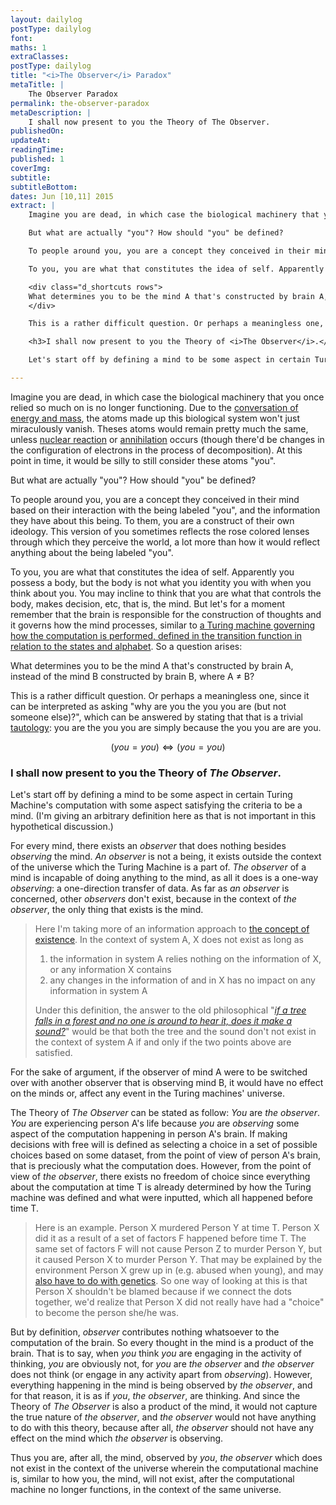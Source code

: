 ```yaml
---
layout: dailylog
postType: dailylog
font: 
maths: 1
extraClasses: 
postType: dailylog
title: "<i>The Observer</i> Paradox"
metaTitle: |
    The Observer Paradox
permalink: the-observer-paradox
metaDescription: |
    I shall now present to you the Theory of The Observer.
publishedOn: 
updateAt: 
readingTime: 
published: 1
coverImg: 
subtitle:
subtitleBottom:
dates: Jun [10,11] 2015
extract: |
    Imagine you are dead, in which case the biological machinery that you once relied so much on is no longer functioning. Due to the [conversation of energy and mass](en.wikipedia.org/wiki/Conservation_of_energy), the atoms made up this biological system won't just miraculously vanish. Theses atoms would remain pretty much the same, unless [nuclear reaction](http://academic.brooklyn.cuny.edu/physics/sobel/Nucphys/react.html) or [annihilation](http://home.web.cern.ch/topics/antimatter) occurs (though there'd be changes in the configuration of electrons in the process of decomposition). At this point in time, it would be silly to still consider these atoms "you". 

    But what are actually "you"? How should "you" be defined?

    To people around you, you are a concept they conceived in their mind based on their interaction with the being labeled "you", and the information they have about this being. To them, you are a construct of their own ideology. This version of you sometimes reflects the rose colored lenses through which they perceive the world, a lot more than how it would reflect anything about the being labeled "you".

    To you, you are what that constitutes the idea of self. Apparently you possess a body, but the body is not what you identity you with when you think about you. You may incline to think that you are what that controls the body, makes decision, etc, that is, the mind. But let's for a moment remember that the brain is responsible for the construction of thoughts and it governs how the mind processes, similar to [a Turing machine governing how the computation is performed, defined in the transition function in relation to the states and alphabet](http://www.cs.umd.edu/~jkatz/complexity/f11/all.pdf). So a question arises:

    <div class="d_shortcuts rows">
    What determines you to be the mind A that's constructed by brain A, instead of the mind B constructed by brain B, where A ≠ B?
    </div>

    This is a rather difficult question. Or perhaps a meaningless one, since it can be interpreted as asking "why are you the you you are (but not someone else)?", which can be answered by stating that that is a trivial [tautology](http://en.wikipedia.org/wiki/Tautology_(logic)): you are the you you are simply because the you you are are you. 

    <h3>I shall now present to you the Theory of <i>The Observer</i>.</h3>

    Let's start off by defining a mind to be some aspect in certain Turing Machine's computation with some aspect satisfying the criteria to be a mind. (I'm giving an arbitrary definition here as that is not important in this hypothetical discussion.)

---
```


Imagine you are dead, in which case the biological machinery that you once relied so much on is no longer functioning. Due to the [conversation of energy and mass](en.wikipedia.org/wiki/Conservation_of_energy), the atoms made up this biological system won't just miraculously vanish. Theses atoms would remain pretty much the same, unless [nuclear reaction](http://academic.brooklyn.cuny.edu/physics/sobel/Nucphys/react.html) or [annihilation](http://home.web.cern.ch/topics/antimatter) occurs (though there'd be changes in the configuration of electrons in the process of decomposition). At this point in time, it would be silly to still consider these atoms "you". 

But what are actually "you"? How should "you" be defined?

To people around you, you are a concept they conceived in their mind based on their interaction with the being labeled "you", and the information they have about this being. To them, you are a construct of their own ideology. This version of you sometimes reflects the rose colored lenses through which they perceive the world, a lot more than how it would reflect anything about the being labeled "you".

To you, you are what that constitutes the idea of self. Apparently you possess a body, but the body is not what you identity you with when you think about you. You may incline to think that you are what that controls the body, makes decision, etc, that is, the mind. But let's for a moment remember that the brain is responsible for the construction of thoughts and it governs how the mind processes, similar to [a Turing machine governing how the computation is performed, defined in the transition function in relation to the states and alphabet](http://www.cs.umd.edu/~jkatz/complexity/f11/all.pdf). So a question arises:

<div class="d_shortcuts rows">
What determines you to be the mind A that's constructed by brain A, instead of the mind B constructed by brain B, where A ≠ B?
</div>

This is a rather difficult question. Or perhaps a meaningless one, since it can be interpreted as asking "why are you the you you are (but not someone else)?", which can be answered by stating that that is a trivial [tautology](http://en.wikipedia.org/wiki/Tautology_(logic)): you are the you you are simply because the you you are are you. 

$$(you = you) \Leftrightarrow (you = you)$$

### I shall now present to you the Theory of *The Observer*.

Let's start off by defining a mind to be some aspect in certain Turing Machine's computation with some aspect satisfying the criteria to be a mind. (I'm giving an arbitrary definition here as that is not important in this hypothetical discussion.)

For every mind, there exists an *observer* that does nothing besides *observing* the mind. *An observer* is not a being, it exists outside the context of the universe which the Turing Machine is a part of. *The observer* of a mind is incapable of doing anything to the mind, as all it does is a one-way *observing*: a one-direction transfer of data. As far as *an observer* is concerned, other *observers* don't exist, because in the context of *the observer*, the only thing that exists is the mind.

> Here I'm taking more of an information approach to [the concept of existence](http://en.wikipedia.org/wiki/Ontology). In the context of system A, X does not exist as long as 
>
> 1. the information in system A relies nothing on the information of X, or any information X contains
> 2. any changes in the information of and in X has no impact on any information in system A
>
> Under this definition, the answer to the old philosophical "*[if a tree falls in a forest and no one is around to hear it, does it make a sound?](http://en.wikipedia.org/wiki/If_a_tree_falls_in_a_forest)*" would be that both the tree and the sound don't not exist in the context of system A if and only if the two points above are satisfied. 

For the sake of argument, if the observer of mind A were to be switched over with another observer that is observing mind B, it would have no effect on the minds or, affect any event in the Turing machines' universe.

The Theory of *The Observer* can be stated as follow: *You* are *the observer*. *You* are experiencing person A's life because *you* are *observing* some aspect of the computation happening in person A's brain. If making decisions with free will is defined as selecting a choice in a set of possible choices based on some dataset, from the point of view of person A's brain, that is preciously what the computation does. However, from the point of view of *the observer*, there exists no freedom of choice since everything about the computation at time T is already determined by how the Turing machine was defined and what were inputted, which all happened before time T. 

> Here is an example. Person X murdered Person Y at time T. Person X did it as a result of a set of factors F happened before time T. The same set of factors F will not cause Person Z to murder Person Y, but it caused Person X to murder Person Y. That may be explained by the environment Person X grew up in (e.g. abused when young), and may [also have to do with genetics](http://www.amazon.com/gp/product/1617230154/ref=as_li_tl?ie=UTF8&camp=1789&creative=9325&creativeASIN=1617230154&linkCode=as2&tag=0aarhe-20&linkId=IS6WNF3JSNF7JN77). So one way of looking at this is that Person X shouldn't be blamed because if we connect the dots together, we'd realize that Person X did not really have had a "choice" to become the person she/he was. 

But by definition, *observer* contributes nothing whatsoever to the computation of the brain. So every thought in the mind is a product of the brain. That is to say, when *you* think *you* are engaging in the activity of thinking, *you* are obviously not, for *you* are *the observer* and *the observer* does not think (or engage in any activity apart from *observing*). However, everything happening in the mind is being observed by *the observer*, and for that reason, it is as if *you*, *the observer*, are thinking. And since the Theory of *The Observer* is also a product of the mind, it would not capture the true nature of *the observer*, and *the observer* would not have anything to do with this theory, because after all, *the observer* should not have any effect on the mind which *the observer* is observing. 

Thus you are, after all, the mind, observed by *you*, *the observer* which does not exist in the context of the universe wherein the computational machine is, similar to how you, the mind, will not exist, after the computational machine no longer functions, in the context of the same universe.